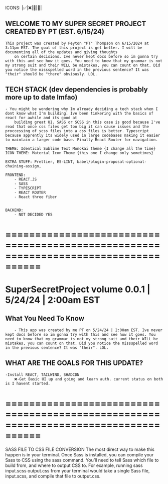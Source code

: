 ICONS: |✅|❌|🌃|🌠|

## WELCOME TO MY SUPER SECRET PROJECT CREATED BY PT (EST. 6/15/24)
	This project was created by Peyton "PT" Thompson on 6/15/2024 at 3:11pm EST. The goal of this project is get better. I will be documenting all of the updates and giving thoughts
		on certain decisions. Ive never kept docs before so im gonna try with this and see how it goes. You need to know that my grammar is not my strong suit and their WILL be mistakes, you can count on that. Did you notice the missspelled word in the previous sentence? It was "their" should be "there" obviously. LOL.

## TECH STACK (dev dependencies is probably more up to date lmfao)

	- You might be wondering why Im already deciding a tech stack when I dont know what I'm building. Ive been tinkering with the basics of react for awhile and its good at 
		building great UI. SASS or SCSS in this case is good because I've read that once css files get too big it can cause issues and the proccessing of scss files into a css files is better. Typescript because apprently its widely used in large codebases making it easier to maintain a larger code base. Finally React Router for navigation.

	THEME: Identical Sublime Text Monokai theme {I change all the time}
	ICON THEME: Material Icon Theme {this one I change only sometimes}

	EXTRA STUFF: Prettier, ES-LINT, babel/plugin-proposal-optional-chaining-assign, 

	FRONTEND:
		- REACT.JS
		- SASS
		- TYPESCRIPT
		- REACT ROUTER 
		- React three fiber


	BACKEND:
		- NOT DECIDED YES

====================================================================================
====================================================================================
# SuperSecretProject volume 0.0.1 | 5/24/24 | 2:00am EST
## What You Need To Know
		- This app was created by me PT on 5/24/24 | 2:00am EST. Ive never kept docs before so im gonna try with this and see how it goes. You need to know that my grammar is not my strong suit and their WILL be mistakes, you can count on that. Did you notice the missspelled word in the previous sentence? It was "their". LOL.

## WHAT ARE THE GOALS FOR THIS UPDATE?
	-Install REACT, TAILWIND, SHADCDN
		❌-Get Basic UI up and going and learn auth. current status on both is I havent started.
====================================================================================
====================================================================================

<!-------------------- IGNORE EVERYTHING BELOW THIS LINE | JUST STUFF I DONT KNOW WHERE TO PUT :} --------------------->
SASS FILE TO CSS FILE CONVERSION
The most direct way to make this happen is in your terminal. Once Sass is installed, you can compile your Sass to CSS using the sass command. You’ll need to tell Sass which file to build from, and where to output CSS to. For example, running sass input.scss output.css from your terminal would take a single Sass file, input.scss, and compile that file to output.css.